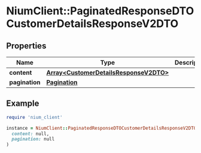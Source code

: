 # NiumClient::PaginatedResponseDTOCustomerDetailsResponseV2DTO

## Properties

| Name | Type | Description | Notes |
| ---- | ---- | ----------- | ----- |
| **content** | [**Array&lt;CustomerDetailsResponseV2DTO&gt;**](CustomerDetailsResponseV2DTO.md) |  | [optional] |
| **pagination** | [**Pagination**](Pagination.md) |  | [optional] |

## Example

```ruby
require 'nium_client'

instance = NiumClient::PaginatedResponseDTOCustomerDetailsResponseV2DTO.new(
  content: null,
  pagination: null
)
```

